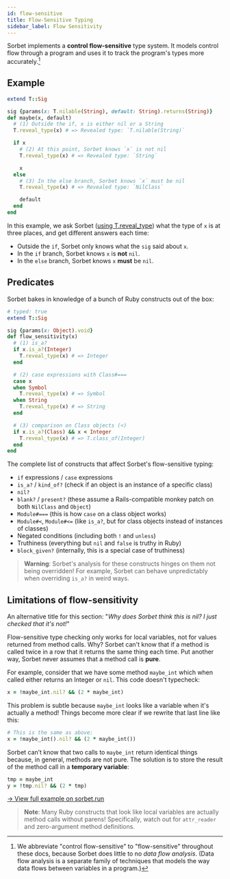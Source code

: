 ```yaml
---
id: flow-sensitive
title: Flow-Sensitive Typing
sidebar_label: Flow Sensitivity
---
```


Sorbet implements a **control flow-sensitive** type system. It models control
flow through a program and uses it to track the program's types more
accurately.[^control]

<!-- prettier-ignore-start -->

[^control]: We abbreviate "control flow-sensitive" to "flow-sensitive"
throughout these docs, because Sorbet does little to no _data flow analysis_.
(Data flow analysis is a separate family of techniques that models the way data
flows between variables in a program.)

<!-- prettier-ignore-end -->

## Example

```ruby
extend T::Sig

sig {params(x: T.nilable(String), default: String).returns(String)}
def maybe(x, default)
  # (1) Outside the if, x is either nil or a String
  T.reveal_type(x) # => Revealed type: `T.nilable(String)`

  if x
    # (2) At this point, Sorbet knows `x` is not nil
    T.reveal_type(x) # => Revealed type: `String`

    x
  else
    # (3) In the else branch, Sorbet knows `x` must be nil
    T.reveal_type(x) # => Revealed type: `NilClass`

    default
  end
end
```

In this example, we ask Sorbet ([using T.reveal_type](troubleshooting.md)) what
the type of `x` is at three places, and get different answers each time:

- Outside the `if`, Sorbet only knows what the `sig` said about `x`.
- In the `if` branch, Sorbet knows `x` is **not** `nil`.
- In the `else` branch, Sorbet knows `x` **must** be `nil`.

## Predicates

Sorbet bakes in knowledge of a bunch of Ruby constructs out of the box:

```ruby
# typed: true
extend T::Sig

sig {params(x: Object).void}
def flow_sensitivity(x)
  # (1) is_a?
  if x.is_a?(Integer)
    T.reveal_type(x) # => Integer
  end

  # (2) case expressions with Class#===
  case x
  when Symbol
    T.reveal_type(x) # => Symbol
  when String
    T.reveal_type(x) # => String
  end

  # (3) comparison on Class objects (<)
  if x.is_a?(Class) && x < Integer
    T.reveal_type(x) # => T.class_of(Integer)
  end
end
```

The complete list of constructs that affect Sorbet's flow-sensitive typing:

- `if` expressions / `case` expressions
- `is_a?` / `kind_of?` (check if an object is an instance of a specific class)
- `nil?`
- `blank?` / `present?` (these assume a Rails-compatible monkey patch on both
  `NilClass` and `Object`)
- `Module#===` (this is how `case` on a class object works)
- `Module#<`, `Module#<=` (like `is_a?`, but for class objects instead of
  instances of classes)
- Negated conditions (including both `!` and `unless`)
- Truthiness (everything but `nil` and `false` is truthy in Ruby)
- `block_given?` (internally, this is a special case of truthiness)

> **Warning**: Sorbet's analysis for these constructs hinges on them not being
> overridden! For example, Sorbet can behave unpredictably when overriding
> `is_a?` in weird ways.

## Limitations of flow-sensitivity

An alternative title for this section: "_Why does Sorbet think this is nil? I
just checked that it's not!_"

Flow-sensitive type checking only works for local variables, not for values
returned from method calls. Why? Sorbet can't know that if a method is called
twice in a row that it returns the same thing each time. Put another way, Sorbet
never assumes that a method call is **pure**.

For example, consider that we have some method `maybe_int` which when called
either returns an Integer or `nil`. This code doesn't typecheck:

```ruby
x = !maybe_int.nil? && (2 * maybe_int)
```

This problem is subtle because `maybe_int` looks like a variable when it's
actually a method! Things become more clear if we rewrite that last line like
this:

```ruby
# This is the same as above:
x = !maybe_int().nil? && (2 * maybe_int())
```

Sorbet can’t know that two calls to `maybe_int` return identical things because,
in general, methods are not pure. The solution is to store the result of the
method call in a **temporary variable**:

```ruby
tmp = maybe_int
y = !tmp.nil? && (2 * tmp)
```

<a href="https://sorbet.run/#extend%20T%3A%3ASig%0A%0Asig%20%7Breturns(T.nilable(Integer))%7D%0Adef%20maybe_int%3B%201%3B%20end%0A%0A%23%20Problem%3A%0Ax%20%3D%20!maybe_int.nil%3F%20%26%26%20(2%20*%20maybe_int)%0A%0A%23%20%5E%20this%20is%20essentially%3A%0A%23%20x%20%3D%20!maybe_int().nil%3F%20%26%26%20(2%20*%20maybe_int())%0A%0A%23%20Solution%3A%0Atmp%20%3D%20maybe_int%0Ay%20%3D%20!tmp.nil%3F%20%26%26%20(2%20*%20tmp)">→
View full example on sorbet.run</a>

> **Note**: Many Ruby constructs that look like local variables are actually
> method calls without parens! Specifically, watch out for `attr_reader` and
> zero-argument method definitions.
